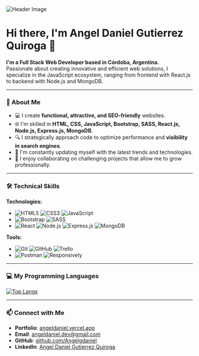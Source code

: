 ![Header Image]([https://github.com/Angelgdaniel/repo-name/blob/main/assets/header.png](https://github.com/Angelgdaniel/images-angel-daniel/blob/main/portada-github-angel-daniel-gutierrez-quiroga.jpg))

# Hi there, I'm Angel Daniel Gutierrez Quiroga 👋

**I'm a Full Stack Web Developer based in Córdoba, Argentina.**  
Passionate about creating innovative and efficient web solutions, I specialize in the JavaScript ecosystem, ranging from frontend with React.js to backend with Node.js and MongoDB.

---

### 🌟 About Me

- 💻 I create **functional, attractive, and SEO-friendly** websites.
- 🌐 I'm skilled in **HTML, CSS, JavaScript, Bootstrap, SASS, React.js, Node.js, Express.js, MongoDB**.
- 🔍 I strategically approach code to optimize performance and **visibility in search engines**.
- 🚀 I'm constantly updating myself with the latest trends and technologies.
- 🤝 I enjoy collaborating on challenging projects that allow me to grow professionally.

---

### 🛠️ Technical Skills

**Technologies:**

- ![HTML5](https://img.shields.io/badge/HTML5-E34F26?style=flat&logo=html5&logoColor=white) ![CSS3](https://img.shields.io/badge/CSS3-1572B6?style=flat&logo=css3&logoColor=white) ![JavaScript](https://img.shields.io/badge/JavaScript-F7DF1E?style=flat&logo=javascript&logoColor=black)
- ![Bootstrap](https://img.shields.io/badge/Bootstrap-563D7C?style=flat&logo=bootstrap&logoColor=white) ![SASS](https://img.shields.io/badge/SASS-CC6699?style=flat&logo=sass&logoColor=white)
- ![React](https://img.shields.io/badge/React-61DAFB?style=flat&logo=react&logoColor=black) ![Node.js](https://img.shields.io/badge/Node.js-339933?style=flat&logo=nodedotjs&logoColor=white) ![Express.js](https://img.shields.io/badge/Express.js-000000?style=flat&logo=express&logoColor=white) ![MongoDB](https://img.shields.io/badge/MongoDB-4EA94B?style=flat&logo=mongodb&logoColor=white)

**Tools:**

- ![Git](https://img.shields.io/badge/Git-F05032?style=flat&logo=git&logoColor=white) ![GitHub](https://img.shields.io/badge/GitHub-181717?style=flat&logo=github&logoColor=white) ![Trello](https://img.shields.io/badge/Trello-0052CC?style=flat&logo=trello&logoColor=white)
- ![Postman](https://img.shields.io/badge/Postman-FF6C37?style=flat&logo=postman&logoColor=white) ![Responsively](https://img.shields.io/badge/ResponsivelyApp-292D3E?style=flat&logo=responsivelyapp&logoColor=white)

---

### 💻 My Programming Languages

[![Top Langs](https://github-readme-stats.vercel.app/api/top-langs/?username=Angelgdaniel&layout=compact&theme=radical)](https://github.com/Angelgdaniel/github-readme-stats)

---

### 📫 Connect with Me

- **Portfolio**: [angeldaniel.vercel.app](https://angeldaniel.vercel.app/)
- **Email**: [angeldaniel.dev@gmail.com](mailto:angeldaniel.dev@gmail.com)
- **GitHub**: [github.com/Angelgdaniel](https://github.com/Angelgdaniel)
- **LinkedIn**: [Angel Daniel Gutierrez Quiroga](https://www.linkedin.com/in/angelgdaniel/)
